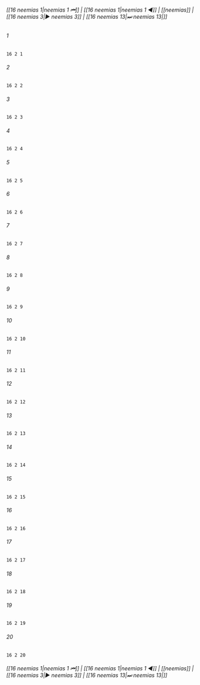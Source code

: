 
###### [[16 neemias 1|neemias 1 ⏮]] | [[16 neemias 1|neemias 1 ◀]] | [[neemias]] | [[16 neemias 3|▶ neemias 3]] | [[16 neemias 13|⏭ neemias 13|]]

###### 1
``` verse
16 2 1 
```
###### 2
``` verse
16 2 2 
```
###### 3
``` verse
16 2 3 
```
###### 4
``` verse
16 2 4 
```
###### 5
``` verse
16 2 5 
```
###### 6
``` verse
16 2 6 
```
###### 7
``` verse
16 2 7 
```
###### 8
``` verse
16 2 8 
```
###### 9
``` verse
16 2 9 
```
###### 10
``` verse
16 2 10 
```
###### 11
``` verse
16 2 11 
```
###### 12
``` verse
16 2 12 
```
###### 13
``` verse
16 2 13 
```
###### 14
``` verse
16 2 14 
```
###### 15
``` verse
16 2 15 
```
###### 16
``` verse
16 2 16 
```
###### 17
``` verse
16 2 17 
```
###### 18
``` verse
16 2 18 
```
###### 19
``` verse
16 2 19 
```
###### 20
``` verse
16 2 20 
```

###### [[16 neemias 1|neemias 1 ⏮]] | [[16 neemias 1|neemias 1 ◀]] | [[neemias]] | [[16 neemias 3|▶ neemias 3]] | [[16 neemias 13|⏭ neemias 13|]]

